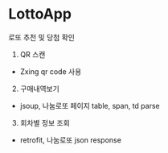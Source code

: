 # LottoApp
로또 추천 및 당첨 확인


1. QR 스캔
 - Zxing qr code 사용
 
2. 구매내역보기
 - jsoup, 나눔로또 페이지 table, span, td parse

3. 회차별 정보 조회
 - retrofit, 나눔로또 json response
